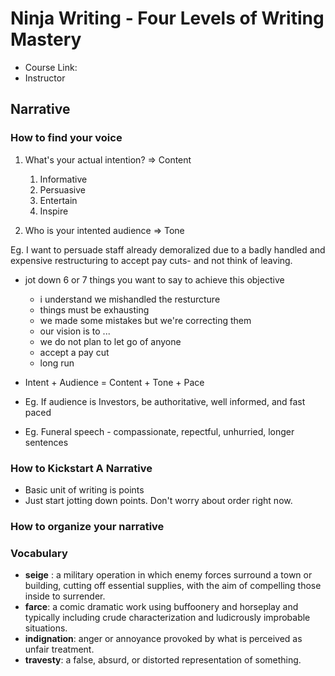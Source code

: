 # Ninja Writing - Four Levels of Writing Mastery
- Course Link: 
- Instructor

## Narrative

### How to find your voice
1. What's your actual intention? => Content
   1. Informative
   2. Persuasive
   4. Entertain
   5. Inspire

2. Who is your intented audience => Tone

Eg. I want to persuade staff already demoralized due to a badly handled and expensive restructuring to accept pay cuts- and not think of leaving.

- jot down 6 or 7 things you want to say to achieve this objective
  - i understand we mishandled the resturcture
  - things must be exhausting
  - we made some mistakes but we're correcting them
  - our vision is to ...
  - we do not plan to let go of anyone
  - accept a pay cut 
  - long run

- Intent + Audience = Content + Tone + Pace
- Eg. If audience is Investors, be authoritative, well informed, and fast paced 
- Eg. Funeral speech - compassionate, repectful, unhurried, longer sentences

### How to Kickstart A Narrative
- Basic unit of writing is points
- Just start jotting down points. Don't worry about order right now.

### How to organize your narrative


### Vocabulary
- **seige** : a military operation in which enemy forces surround a town or building, cutting off essential supplies, with the aim of compelling those inside to surrender.
- **farce**: a comic dramatic work using buffoonery and horseplay and typically including crude characterization and ludicrously improbable situations.
- **indignation**: anger or annoyance provoked by what is perceived as unfair treatment.
- **travesty**: a false, absurd, or distorted representation of something.